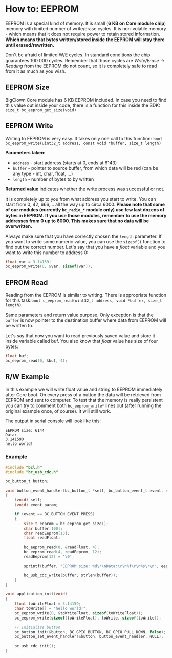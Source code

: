 # How to: EEPROM

EEPROM is a special kind of memory. It is small \(**6 KB on Core module chip**\) memory with limited number of write/erase cycles. It is non-volatile memory - which means that it does not require power to retain stored information. **Which means that bytes written/stored inside the EEPROM will stay there until erased/rewritten.**

Don't be afraid of limited W/E cycles. In standard conditions the chip guarantees 100 000 cycles. Remember that those cycles are _Write/Erase_ -&gt; _Reading_ from the EEPROM do not count, so it is completely safe to read from it as much as you wish.

## EEPROM Size

BigClown Core module has 6 KB EEPROM included. In case you need to find this value out inside your code, there is a function for this inside the SDK: `size_t bc_eeprom_get_size(void)`

## EEPROM Write

Writing to EEPROM is very easy. It takes only one call to this function: `bool bc_eeprom_write(uint32_t address, const void *buffer, size_t length)`

**Parameters taken:**

* `address` - start address \(starts at 0, ends at 6143\)
* `buffer` - pointer to source buffer, from which data will be red \(can be any type - int, char, float, ...\)
* `length` - number of bytes to by written

**Returned value** indicates whether the write process was successful or not.

It is completely up to you from what address you start to write. You can start from 0, 42, 666,... all the way up to circa 6000. **Please note that some of our modules \(currently `bc_radio_*` module only\) use few last dozens of bytes in EEPROM. If you use those modules, remember to use the memory addresses from 0 up to 6000. This makes sure that no data will be overwritten.**

Always make sure that you have correctly chosen the `length` parameter. If you want to write some numeric value, you can use the `sizeof()` function to find out the correct number. Let's say that you have a _float_ variable and you want to write this number to address 0:

```c
float var = 3.14159;
bc_eeprom_write(0, &var, sizeof(var));
```

## EPROM Read

Reading from the EEPROM is similar to writing. There is appropriate function for this task:`bool c_eeprom_read(uint32_t address, void *buffer, size_t length)`

Same parameters and return value purpose. Only exception is that the `buffer` is now pointer to the destination buffer where data from EEPROM will be written to.

Let's say that now you want to read previously saved value and store it inside variable called buf. You also know that _float_ value has size of four bytes:

```c
float buf;
bc_eeprom_read(0, &buf, 4);
```

## R/W Example

In this example we will write float value and string to EEPROM immediately after Core boot. On every press of a button the data will be retrieved from EEPROM and sent to computer. To test that the memory is really persistent you can try to comment both `bc_eeprom_write*` lines out \(after running the original example once, of course\). It will still work.

The output in serial console will look like this:

```text
EEPROM size: 6144
Data:
3.141590
hello world!
```

### **Example**

```c
#include "bcl.h"
#include "bc_usb_cdc.h"

bc_button_t button;

void button_event_handler(bc_button_t *self, bc_button_event_t event, void *event_param)
{
    (void) self;
    (void) event_param;

    if (event == BC_BUTTON_EVENT_PRESS)
    {
        size_t eeprom = bc_eeprom_get_size();
        char buffer[100];
        char readEeprom[13];
        float readFloat;

        bc_eeprom_read(0, &readFloat, 4);
        bc_eeprom_read(4, readEeprom, 12);
        readEeprom[12] = '\0';

        sprintf(buffer, "EEPROM size: %d\r\nData:\r\n%f\r\n%s\r\n", eeprom, readFloat, readEeprom);

        bc_usb_cdc_write(buffer, strlen(buffer));
    }
}

void application_init(void)
{
    float toWriteFloat = 3.14159;
    char toWrite[] = "hello world!";
    bc_eeprom_write(0, &toWriteFloat, sizeof(toWriteFloat));
    bc_eeprom_write(sizeof(toWriteFloat), toWrite, sizeof(toWrite));

    // Initialize button
    bc_button_init(&button, BC_GPIO_BUTTON, BC_GPIO_PULL_DOWN, false);
    bc_button_set_event_handler(&button, button_event_handler, NULL);

    bc_usb_cdc_init();
}
```

